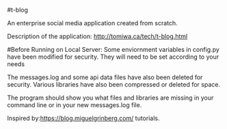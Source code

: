 #t-blog

An enterprise social media application created from scratch.

Description of the application: http://tomiwa.ca/tech/t-blog.html

#Before Running on Local Server:
Some enviornment variables in config.py have been modified for security. They will need to be set according to your needs


The messages.log and some api data files have also been deleted for security. Various libraries have also been compressed or deleted for space.

The program should show you what files and libraries are missing in your command line or in your new messages.log file.

Inspired by:https://blog.miguelgrinberg.com/ tutorials.
